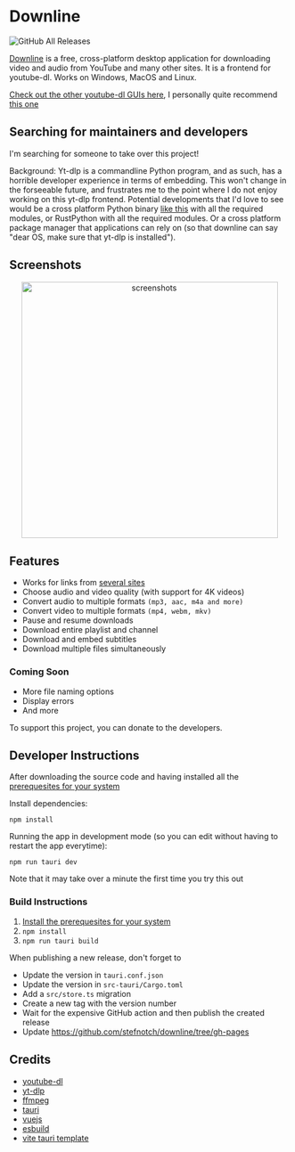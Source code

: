 # Downline

![GitHub All Releases](https://img.shields.io/github/downloads/stefnotch/downline/total.svg)

[Downline](https://stefnotch.github.io/downline/) is a free, cross-platform desktop application for downloading video and audio from YouTube and many other sites. It is a frontend for youtube-dl. Works on Windows, MacOS and Linux.

[Check out the other youtube-dl GUIs here](https://www.reddit.com/r/youtubedl/wiki/info-guis), I personally quite recommend [this one](https://github.com/jely2002/youtube-dl-gui)


## Searching for maintainers and developers

I'm searching for someone to take over this project!

Background: Yt-dlp is a commandline Python program, and as such, has a horrible developer experience in terms of embedding. This won't change in the forseeable future, and frustrates me to the point where I do not enjoy working on this yt-dlp frontend. Potential developments that I'd love to see would be a cross platform Python binary [like this](https://ahgamut.github.io/2021/07/13/ape-python/) with all the required modules, or RustPython with all the required modules. Or a cross platform package manager that applications can rely on (so that downline can say "dear OS, make sure that yt-dlp is installed").



## Screenshots

<p align="center">
  <img src="https://user-images.githubusercontent.com/23068820/52162513-f5db9a00-26fa-11e9-8cca-964d921f3bf3.png" alt="screenshots" width="460"/>
</p>

## Features

- Works for links from [several sites](https://ytdl-org.github.io/youtube-dl/supportedsites.html)
- Choose audio and video quality (with support for 4K videos)
- Convert audio to multiple formats `(mp3, aac, m4a and more)`
- Convert video to multiple formats `(mp4, webm, mkv)`
- Pause and resume downloads
- Download entire playlist and channel
- Download and embed subtitles
- Download multiple files simultaneously

### Coming Soon

- More file naming options
- Display errors
- And more

To support this project, you can donate to the developers.

## Developer Instructions

After downloading the source code and having installed all the [prerequesites for your system](https://tauri.app/v1/guides/getting-started/prerequisites)

Install dependencies:

```
npm install
```

Running the app in development mode (so you can edit without having to restart the app everytime):

```
npm run tauri dev
```

Note that it may take over a minute the first time you try this out

### Build Instructions

1. [Install the prerequesites for your system](https://tauri.app/v1/guides/getting-started/prerequisites)
2. `npm install`
3. `npm run tauri build`

When publishing a new release, don't forget to

- Update the version in `tauri.conf.json`
- Update the version in `src-tauri/Cargo.toml`
- Add a `src/store.ts` migration
- Create a new tag with the version number
- Wait for the expensive GitHub action and then publish the created release
- Update https://github.com/stefnotch/downline/tree/gh-pages

## Credits

- [youtube-dl](https://github.com/ytdl-org/youtube-dl/)
- [yt-dlp](https://github.com/yt-dlp/yt-dlp)
- [ffmpeg](https://ffmpeg.org/)
- [tauri](https://tauri.studio/)
- [vuejs](https://vuejs.org/)
- [esbuild](https://github.com/evanw/esbuild)
- [vite tauri template](https://github.com/yooneskh/vite-tauri-template)

